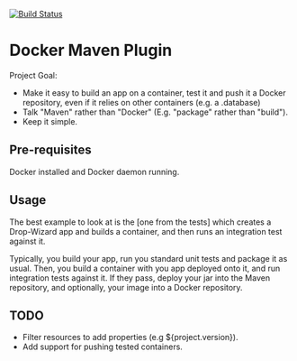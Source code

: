 [![Build Status](https://drone.io/github.com/alexec/docker-maven-plugin/status.png)](https://drone.io/github.com/alexec/docker-maven-plugin/latest)

Docker Maven Plugin
===
Project Goal:

* Make it easy to build an app on a container, test it and push it a Docker repository, even if it relies on other containers (e.g. a .database)
* Talk "Maven" rather than "Docker" (E.g. "package" rather than "build").
* Keep it simple.

Pre-requisites
---
Docker installed and Docker daemon running.

Usage
---
The best example to look at is the [one from the tests] which creates a Drop-Wizard app and builds a container, and then runs an integration test against it.

Typically, you build your app, run you standard unit tests and package it as usual. Then, you build a container with you app deployed onto it, and run integration tests against it. If they pass, deploy your jar into the Maven repository, and optionally, your image into a Docker repository.

TODO
---
* Filter resources to add properties (e.g ${project.version}).
* Add support for pushing tested containers.